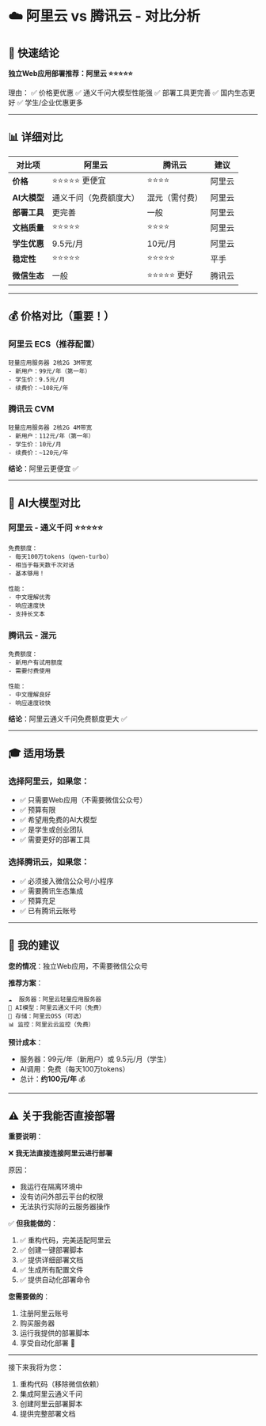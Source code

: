 # ☁️ 阿里云 vs 腾讯云 - 对比分析

## 🎯 快速结论

**独立Web应用部署推荐：阿里云 ⭐⭐⭐⭐⭐**

理由：
✅ 价格更优惠
✅ 通义千问大模型性能强
✅ 部署工具更完善
✅ 国内生态更好
✅ 学生/企业优惠更多

---

## 📊 详细对比

| 对比项 | 阿里云 | 腾讯云 | 建议 |
|--------|--------|--------|------|
| **价格** | ⭐⭐⭐⭐⭐ 更便宜 | ⭐⭐⭐⭐ | 阿里云 |
| **AI大模型** | 通义千问（免费额度大）| 混元（需付费）| 阿里云 |
| **部署工具** | 更完善 | 一般 | 阿里云 |
| **文档质量** | ⭐⭐⭐⭐⭐ | ⭐⭐⭐⭐ | 阿里云 |
| **学生优惠** | 9.5元/月 | 10元/月 | 阿里云 |
| **稳定性** | ⭐⭐⭐⭐⭐ | ⭐⭐⭐⭐⭐ | 平手 |
| **微信生态** | 一般 | ⭐⭐⭐⭐⭐ 更好 | 腾讯云 |

---

## 💰 价格对比（重要！）

### 阿里云 ECS（推荐配置）
```
轻量应用服务器 2核2G 3M带宽
- 新用户：99元/年（第一年）
- 学生价：9.5元/月
- 续费价：~108元/年
```

### 腾讯云 CVM
```
轻量应用服务器 2核2G 4M带宽
- 新用户：112元/年（第一年）
- 学生价：10元/月
- 续费价：~120元/年
```

**结论**：阿里云更便宜 ✅

---

## 🤖 AI大模型对比

### 阿里云 - 通义千问 ⭐⭐⭐⭐⭐
```
免费额度：
- 每天100万tokens（qwen-turbo）
- 相当于每天数千次对话
- 基本够用！

性能：
- 中文理解优秀
- 响应速度快
- 支持长文本
```

### 腾讯云 - 混元
```
免费额度：
- 新用户有试用额度
- 需要付费使用

性能：
- 中文理解良好
- 响应速度较快
```

**结论**：阿里云通义千问免费额度更大 ✅

---

## 🎓 适用场景

### 选择阿里云，如果您：
- ✅ 只需要Web应用（不需要微信公众号）
- ✅ 预算有限
- ✅ 希望用免费的AI大模型
- ✅ 是学生或创业团队
- ✅ 需要更好的部署工具

### 选择腾讯云，如果您：
- ✅ 必须接入微信公众号/小程序
- ✅ 需要腾讯生态集成
- ✅ 预算充足
- ✅ 已有腾讯云账号

---

## 🚀 我的建议

**您的情况**：独立Web应用，不需要微信公众号

**推荐方案**：
```
☁️  服务器：阿里云轻量应用服务器
🤖 AI模型：阿里云通义千问（免费）
💾 存储：阿里云OSS（可选）
📊 监控：阿里云云监控（免费）
```

**预计成本**：
- 服务器：99元/年（新用户）或 9.5元/月（学生）
- AI调用：免费（每天100万tokens）
- 总计：**约100元/年** 💰

---

## ⚠️ 关于我能否直接部署

**重要说明**：

❌ **我无法直接连接阿里云进行部署**

原因：
- 我运行在隔离环境中
- 没有访问外部云平台的权限
- 无法执行实际的云服务器操作

✅ **但我能做的**：

1. ✅ 重构代码，完美适配阿里云
2. ✅ 创建一键部署脚本
3. ✅ 提供详细部署文档
4. ✅ 生成所有配置文件
5. ✅ 提供自动化部署命令

**您需要做的**：
1. 注册阿里云账号
2. 购买服务器
3. 运行我提供的部署脚本
4. 享受自动化部署 🎉

---

接下来我将为您：
1. 重构代码（移除微信依赖）
2. 集成阿里云通义千问
3. 创建阿里云部署脚本
4. 提供完整部署文档
